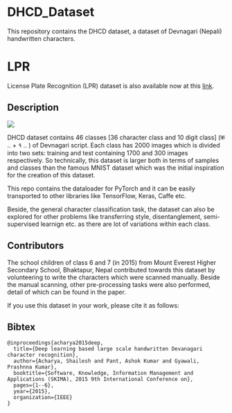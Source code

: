 # DHCD_Dataset
This repository contains the DHCD dataset, a dataset of Devnagari (Nepali) handwritten characters.

# LPR
License Plate Recognition (LPR) dataset is also available now at this [link](https://github.com/Prasanna1991/LPR).

## Description

![](https://github.com/Prasanna1991/DHCD_Dataset/blob/master/sample/sample.png?raw=true)

DHCD dataset contains 46 classes [36 character class and 10 digit class] (क .. +  १ .. ) of Devnagari script. Each class
has 2000 images which is divided into two sets: training and test containing 1700 and 300 images respectively. So technically, this dataset is larger both in terms of samples and classes than the famous MNIST dataset which was the initial inspiration for the creation of this dataset. 

This repo contains the dataloader for PyTorch and it can be easily transported to other libraries like TensorFlow, Keras, Caffe etc. 

Beside, the general character classification task, the dataset can also be explored for other problems like transferring style, disentanglement, semi-supervised learnign etc. as there are lot of variations within each class. 


## Contributors
The school children of class 6 and 7 (in 2015) from Mount Everest Higher Secondary School, Bhaktapur, Nepal contributed towards this dataset by
volunteering to write the characters which were scanned manually. Beside the manual scanning, other pre-processing tasks were 
also performed, detail of which can be found in the paper. 

If you use this dataset in your work, please cite it as follows:

## Bibtex
```
@inproceedings{acharya2015deep,
  title={Deep learning based large scale handwritten Devanagari character recognition},
  author={Acharya, Shailesh and Pant, Ashok Kumar and Gyawali, Prashnna Kumar},
  booktitle={Software, Knowledge, Information Management and Applications (SKIMA), 2015 9th International Conference on},
  pages={1--6},
  year={2015},
  organization={IEEE}
}
```
